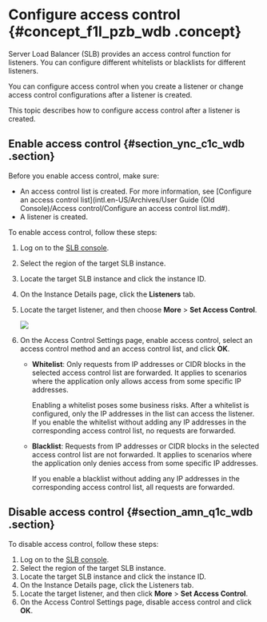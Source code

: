 # Configure access control {#concept_f1l_pzb_wdb .concept}

Server Load Balancer \(SLB\) provides an access control function for listeners. You can configure different whitelists or blacklists for different listeners.

You can configure access control when you create a listener or change access control configurations after a listener is created.

This topic describes how to configure access control after a listener is created.

## Enable access control {#section_ync_c1c_wdb .section}

Before you enable access control, make sure:

-   An access control list is created. For more information, see [Configure an access control list](intl.en-US/Archives/User Guide (Old Console)/Access control/Configure an access control list.md#).
-   A listener is created.

To enable access control, follow these steps:

1.  Log on to the [SLB console](https://slb.console.aliyun.com/slb).
2.  Select the region of the target SLB instance.
3.  Locate the target SLB instance and click the instance ID.
4.  On the Instance Details page, click the **Listeners** tab.
5.  Locate the target listener, and then choose **More** \> **Set Access Control**.

    ![](http://static-aliyun-doc.oss-cn-hangzhou.aliyuncs.com/assets/img/15686/15687967757481_en-US.png)

6.  On the Access Control Settings page, enable access control, select an access control method and an access control list, and click **OK**.
    -   **Whitelist**: Only requests from IP addresses or CIDR blocks in the selected access control list are forwarded. It applies to scenarios where the application only allows access from some specific IP addresses.

        Enabling a whitelist poses some business risks. After a whitelist is configured, only the IP addresses in the list can access the listener. If you enable the whitelist without adding any IP addresses in the corresponding access control list, no requests are forwarded.

    -   **Blacklist**: Requests from IP addresses or CIDR blocks in the selected access control list are not forwarded. It applies to scenarios where the application only denies access from some specific IP addresses.

        If you enable a blacklist without adding any IP addresses in the corresponding access control list, all requests are forwarded.


## Disable access control {#section_amn_q1c_wdb .section}

To disable access control, follow these steps:

1.  Log on to the [SLB console](https://slb.console.aliyun.com/slb).
2.  Select the region of the target SLB instance.
3.  Locate the target SLB instance and click the instance ID.
4.  On the Instance Details page, click the Listeners tab.
5.  Locate the target listener, and then click **More** \> **Set Access Control**.
6.  On the Access Control Settings page, disable access control and click **OK**.

